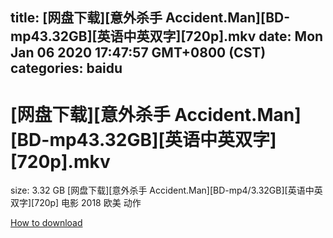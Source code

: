 
title: [网盘下载][意外杀手 Accident.Man][BD-mp43.32GB][英语中英双字][720p].mkv
date: Mon Jan 06 2020 17:47:57 GMT+0800 (CST)    
categories: baidu
---

# [网盘下载][意外杀手 Accident.Man][BD-mp43.32GB][英语中英双字][720p].mkv
size: 3.32 GB
 [网盘下载][意外杀手 Accident.Man][BD-mp4/3.32GB][英语中英双字][720p] 电影 2018 欧美 动作
 

[How to download](https://bpcam.bemobtrk.com/go/2ceec3aa-1ca2-46d6-b9ff-aaa5c184517c?jno=2361)